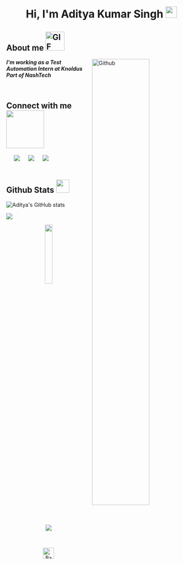 <h1 align="center">
 Hi, I'm Aditya Kumar Singh <img width="30px" src="https://media.tenor.com/images/3b388fe03da271d2674faf85eb7c3fcd/tenor.gif" />
</h1>


## **About me**  <picture> <img alt="GIF" width="50px" src="https://media.giphy.com/media/du3J3cXyzhj75IOgvA/giphy.gif" /></picture>

<img width="55%" align="right" alt="Github" src="https://raw.githubusercontent.com/onimur/.github/master/.resources/git-header.svg" />


***I'm working as a Test Automation Intern at Knoldus Part of NashTech***


<br>

 <h2 align="left"> Connect with me <img src='https://raw.githubusercontent.com/ShahriarShafin/ShahriarShafin/main/Assets/handshake.gif' width="100px"> </h3>
 <div align="left"  class="icons-social" style="margin-left: 10px;">
        <a style="margin-left: 10px;"  target="_blank" href="https://www.linkedin.com/in/adii-mca/">
			<img src="https://img.icons8.com/doodle/40/000000/linkedin--v2.png"></a> &nbsp;
        <a style="margin-left: 10px;" target="_blank" href="https://github.com/Adii-knolder">
		<img src="https://img.icons8.com/doodle/40/000000/github--v1.png"></a> &nbsp;
		<a style="margin-left: 10px;" target="_blank" href="https://stackoverflow.com/users/21741258/adii-knolder?tab=profile">
				<img src="https://img.icons8.com/external-tal-revivo-color-tal-revivo/40/000000/external-stack-overflow-is-a-question-and-answer-site-for-professional-logo-color-tal-revivo.png"></a>
      </div>
      
<br>

##  **Github Stats** <img src="https://media.giphy.com/media/iY8CRBdQXODJSCERIr/giphy.gif" width="35">

<p align="left">
  <img src="https://github-readme-stats.vercel.app/api?username=Adii-knolder&show_icons=true&theme=great-gatsby" alt="Aditya's GitHub stats">
</p>

<p align="left">
  <a href="https://github.com/Adii-knolder">
  <img align="center" src="https://github-readme-stats.vercel.app/api/top-langs/?username=Adii-knolder&theme=great-gatsby" />
</a>
</p>


<p align="center">
  <img src="https://media.giphy.com/media/jpVnC65DmYeyRL4LHS/giphy.gif" width="20%">
</p>

<p align="center">
<a href="https://visitcount.itsvg.in">
  <img src="https://visitcount.itsvg.in/api?id=Adii-knolder&label=Profile%20Views&color=12&icon=9&pretty=true" />
</a>
</p>
</br>
<p align="center"><a href="https://github.com/Adii-knolder/Adii-knolder#"><img src="http://randojs.com/images/backToTopButton.png" alt="Back to top" height="29"/></a></p>
